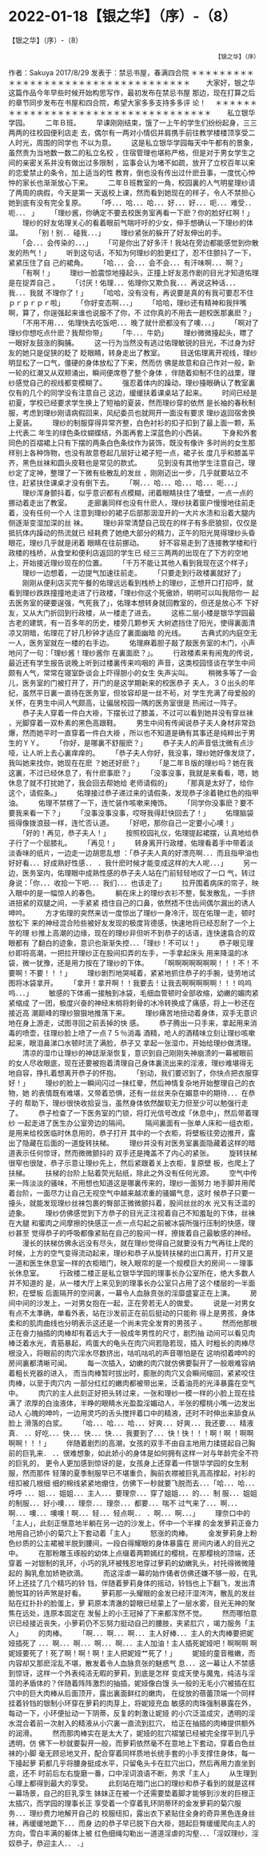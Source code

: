 # 2022-01-18【银之华】（序）-（8）



【银之华】（序）-（8）



                                         　　　　　　　　　　　　　【银之华】（序）
 作者：Sakuya 2017/8/29 发表于：禁忌书屋，春满四合院
 ＊＊＊＊＊＊＊＊＊＊＊＊＊＊＊＊＊＊＊＊＊＊＊＊＊＊＊＊＊＊＊＊＊＊＊ 　　大家好，银之华这篇作品今年早些时候开始构思写作，最初发布在禁忌书屋 那边，现在打算之后的章节同步发布在书屋和四合院，希望大家多多支持多多评 论！　 ＊＊＊＊＊＊＊＊＊＊＊＊＊＊＊＊＊＊＊＊＊＊＊＊＊＊＊＊＊＊＊＊＊＊＊ 　　私立银华学园。
 　　二年Ｂ班。
 　　早课刚刚结束，饿了一上午的学生们纷纷起身，三三两两的往校园便利店走 去，偶尔有一两对小情侣并肩携手前往教学楼楼顶享受二人时光，周围的同学也 不以为意。
 　　这是私立银华学园每天中午都有的景象，虽然贵为当地数一数二的私立名校 ，住宿管理也堪称严格，但是对于男女学生之间的亲密关系并没有做出过多限制 ，监事会认为堵不如疏，放开了立校百年以来的恋爱禁止的条令，加上适当的性 教育，倒也没有传出过什麽丑事，一度忧心忡忡的家长也渐渐放心下来。
 　　二年Ｂ班教室的一角，校园裏的人气明星理纱请了两周的病假，今天是第一 天返校上课，然而看到她现在的样子，令人不禁担心她到底有没有完全复原。
 　　「呼．．．哈．．．哈．．．好．．．好．．．呃．．．难受．．呃．．． 」
 　　「理纱酱，你确定不要去校医务室再看一下麽？你的脸好红啊！」
 　　理纱的好友佑理关心的看着眼前气喘吁吁的少女，伸手想确认一下理纱的体 温。
 　　「别！别．．碰我．．．」
 　　理纱紧张的躲开了好友伸出的手。
 　　「会．．．会传染的．．．」
 　　「可是你出了好多汗！我站在旁边都能感觉到你散发的热气！」
 　　听到这句话，不知为何理纱的脸更红了，忍不住颤抖了一下，紧紧压住了自 己的裙角。
 　　「哈．．．会．．．会不会．．．有汗味啊．．．啊？」
 　　「有啊！」
 　　理纱一脸震惊地擡起头，正撞上好友恶作剧的目光才知道佑理是在捉弄自己 。
 　　「讨厌！佑理．．．佑理你又欺负我．．．再说这种话．．．我．．．我就 不理你了！」
 　　「哈哈，没有没有，再说要是真的有我可要忍不住ｐｒｐｒｐｒ啦」
 　　「你好变态啊．．．」
 　　「哈哈，理纱还有精神和我拌嘴啊，算了，你逞强起来谁也说服不了你，不 过你真的不用去一趟校医那裏麽？」
 　　「不用不用．．．佑理快去吃饭吧．．．晚了就什麽都没有了噢．．．」
 　　「啊对了理纱你想吃点什麽？我帮你带」
 　　「牛．．．牛奶」
 　　理纱微微擡起头，瞟了一眼好友鼓涨的胸脯。
 　　这一行为当然没有逃过佑理敏锐的目光，不过身为好友的她只是促狭的眨了 眨眼睛，转身走出了教室。
 　　目送佑理离开视线，理纱明显松了一口气，僵硬的身体放松了下来，然而仿 佛是故意和自己作对一般，新一轮的红潮又从双颊涌出，瞬间便席卷了整个身体 ，伴随着抑制不住的战栗，理纱感觉自己的视线都变模糊了。
 　　强忍着体内的躁动，理纱擡眼确认了教室裏仅有的几个的同学没有注意自己 这边，缓缓扶着课桌站了起来。
 　　时间已经是初夏，学校已经要求学生换上了短袖的夏装，然而理纱穿的依然 是长袖的春秋制服，考虑到理纱刚请病假回来，风纪委员也就网开一面没有要求 理纱返回宿舍换上夏装。
 　　理纱的制服穿得异常齐整，白色衬衫的扣子扣到了最上面一颗，系上代表二 年生的绿色条纹蝴蝶结，外面再套上深蓝色的小西装。
 　　下身和外套同色的百褶裙上只有下摆的两条白色条纹作为装饰，既没有像许 多时尚的女生那样别上各种饰物，也没有故意卷起几层好让裙子短一点，裙子长 度几乎和膝盖平齐，黑色丝袜和圆头皮鞋也是常见的款式。
 　　见到没有其他学生注意自己，理纱定了定神，整理了一下微有些散乱的发丝 ，刚刚迈出一步，几乎就要站立不住，赶紧扶住课桌才没有倒下去。
 　　「啊．．．哈．．．哈．．．哈．．．呃．．．」
 　　理纱浑身颤抖着，似乎意识都有点模糊，闭着眼睛扶住了墻壁，一点一点的 挪动着走出了教室。
 　　走廊裏同样也没有什麽人，理纱扶着窗户慢慢地往前走着，没有任何一个人 注意到理纱的裙子后部那洇湿开的一大片水渍和沿着大腿内侧逐渐变湿加深的丝 袜。
 　　理纱非常清楚自己现在的样子有多麽狼狈，仅仅是抵抗体内躁动的热流就已 经耗费了她绝大部分的精力，正午的阳光晃得理纱头昏眼花，理纱几乎就是闭着 眼睛在往前挪动。
 　　好不容易走到了连接教学楼和行政楼的栈桥，从食堂和便利店返回的学生已 经三三两两的出现在了下方的空地上，开始接近理纱现在的位置。
 　　「千万不能让其他人看到我现在这个样子」
 　　理纱一边想着，一边提气加速往前走。
 　　「只要走到行政楼裏就好了」
 　　刚刚从便利店买完午餐的佑理远远看到栈桥上的理纱，正想开口打招呼，就 看到理纱跌跌撞撞地走进了行政楼，「理纱你这个死傲娇，明明可以叫我陪你一 起去医务室的硬要逞强，气死我了」，佑理本想转身就回教室的，但还是放心不 下好友，又从大门折回到行政楼，从一楼走了进去。
 　　这栋二层小楼是银华学园最古老的建筑，有一百多年的历史，楼旁几颗参天 大树遮挡住了阳光，使得裏面清凉又阴暗，佑理花了好几秒钟才适应了裏面幽暗 的光线。
 　　古典式的内庭空无一人，医务室就在一楼的右手边。
 　　佑理麻着胆子敲了敲医务室的木门，小声地问了一句：「理纱酱！理纱酱你 在裏面麽？」。
 　　行政楼素来有闹鬼的传说，最近还有学生报告说晚上听到过楼裏传来呜咽的 声音，这类校园怪谈在学生中间颇有人气，常常在寝室卧谈会上吓得胆小的女生 失声尖叫。
 　　稍微多等了一会儿，医务室的门被打开了，开门的是这学期新来的校医恭子 夫人，３０出头的年纪，虽然平日裏一直待在医务室，但妆容却是一丝不茍，对 学生充满了母爱般的关怀，在男生中间人气颇高，让偏居校园一隅的医务室很是 热闹过一阵子。
 　　恭子夫人穿着一件白大褂，下摆长过了膝盖，不过可以看到她并没有穿丝袜 ，光脚穿着一双朴素的黑色高跟鞋。
 　　男生中间有传闻说恭子夫人身材非常劲爆，然而她平时一直穿着一件白大褂 ，所以也不知道是确有其事还是纯粹出于男生的ＹＹ。
 　　「你好，是哪裏不舒服麽？」
 　　恭子夫人的声音低沈微有点沙哑，让人听上去心裏痒痒的。
 　　「恭子夫人你好，我没事，理纱她好像发烧了，我叫她来找你，她现在在麽 ？她还好麽？」
 　　「是二年Ｂ版的理纱吗？她在我这裏，不过已经休息了，有什麽事麽？」
 　　「没事没事，我就是来看看，嗯，她休息了就不打扰她了，我会回去帮她给 老师请假的」
 　　「那真是太好了，给你这个，请假条。」
 　　佑理接过恭子递过来的请假条，发现恭子涂着艳红色的指甲油。
 　　佑理不禁楞了一下，连忙装作咳嗽来掩饰。
 　　「同学你没事麽？要不要我来看一下？」
 　　「没事没事没事，哎呀我得赶快回去了！」
 　　佑理脑袋摇得像拨浪鼓一样，连忙否认道。
 　　「好吧，那你自己一定要小心噢！」
 　　「好的！再见，恭子夫人！」
 　　按照校园礼仪，佑理提起裙摆，认真地给恭子行了一个屈膝礼。
 　　「再见！」
 　　转身离开行政楼，佑理看着手中带着淡淡香味的纸片，一边走一边胡思乱想 ：「恭子夫人真的好漂亮啊．．．而且指甲油也好好看．．．好成熟好性感．． ．我什麽时候才能变成这样的大人呢．．．」
 　　另一边，医务室内，佑理眼中成熟性感的恭子夫人站在门前轻轻地叹了一口 气，转过身说：「你．．．收拾一下吧．．．我们．．．也该走了」
 　　拉开围着病床的帘子，映入眼中的是一幅惊人的春色。
 　　躺在床上的理纱衣衫不整，鬓发散乱，一手挤进扭紧的双腿之间，一手紧紧 捂住自己的口鼻，依然捂不住齿间偶尔漏出的诱人呻吟。
 　　方才佑理的突然来访一度惊出了理纱一身冷汗，现在佑理一走，顿时放松下 来的神经混合险些被好友发现的极度背德感，快速地将已经忍耐了一个上午的理 纱推上高潮的边缘，现在的理纱非但听不到恭子的话语，连快速翕合的双眼都有 了翻白的迹象，意识也渐渐失控．．．「理纱！不可以！」
 　　恭子眼见理纱即将高潮，一把拉开理纱正在股间扣弄的左手，一手拿起床头 用来降温的冰袋，微一犹豫，还是用力按在了理纱的下体。
 　　「啊啊啊啊啊啊啊！！！不！不要啊！不要！！！」
 　　理纱剧烈地哭喊着，紧紧地抓住恭子的手腕，徒劳地试图将冰袋拿开。
 　　「拿开！拿开啊！！我要去！让我去啊啊啊啊啊！！！呜呜呜．．．」
 　　敏感的下体甫一接触到冰袋，毛细血管顿时全部收缩，幼嫩的媚肉紧紧缩成 了一团，极度兴奋的神经末梢将刺骨的冰冷转换成了痛感，将上一秒还在接近高 潮巅峰的理纱狠狠地推落下来。
 　　理纱痛苦地扭动着身体，双手无意识地在身上游走，试图寻回之前丢掉的快 感。
 　　恭子腾出一只手来，拿起用来消毒的喷壶，往理纱脸上喷了一点７５％消毒 酒精，呛人的酒精味立刻让理纱咳嗽起来，眼泪鼻涕口水顿时流了满脸，恭子又 拿起一张湿巾，开始给理纱做清理。
 　　清凉的湿巾让理纱的神誌渐渐恢复，意识到自己刚刚失神崩溃的一幕被眼前 的女人尽收眼底，现在还要被抱着清理自己身体裏流出来的淫液，理纱难堪得无 地自容，挣扎着想离开恭子的怀抱。
 　　「别动，我们要迟到了，你快点把衣服穿好！」
 　　理纱的脸上一瞬间闪过一抹红晕，然后神情复杂地开始整理自己的衣物，她 的表情既有难堪，又带着恐惧，还有一丝丝夹杂在媚意中的期待．．．在恭子的 帮助下，理纱很快收拾妥当，虽然身体依然酸软无力但至少可以勉强行走了。
 　　恭子检查了一下医务室的门锁，将灯光信号改成「休息中」，然后带着理纱 一起走进了医生办公室旁边的隔间。
 　　隔间裏面有一张单人床和一组衣柜，是用来给校医临时休息用的，恭子打开 其中的一个衣柜，将壁板往旁边推开，露出了隐藏在后面的一道旋转扶梯。
 　　理纱并没有对医务室裏面隐藏着这样的暗道表示任何惊讶，然而微微颤抖的 双手还是掩盖不了内心的紧张。
 　　旋转扶梯很窄也很陡，恭子示意让理纱先上，然后紧跟着关上衣柜，复原壁 板，也爬上了扶梯。
 　　扶梯的台阶上贴着荧光贴纸，除此之外没有任何光源。
 　　空气中传来一阵淡淡的骚味，不用想也知道这是哪裏传来的，理纱一面努力 地手脚并用爬着台阶，一面尽力让自己无视空气中越来越浓重的骚媚气息，这时 候恭子只要一擡头，就能发现理纱丝袜包裹的臀部正微微颤抖着，股间丝丝的水 光又有泛滥的迹象。
 　　理纱仿佛感觉到下方恭子的目光正注视着自己不知羞耻的下体，丝袜在大腿 和蜜肉之间摩擦的快感正一点一点勾起之前被冰袋所强行压制的快感，理纱甚至 觉得恭子的呼吸都像紧贴在自己的股间一样，撩拨着自己最敏感的神经。
 　　漫长的扶梯仿佛永远没有尽头，就在理纱觉得自己就要没有力气再往上爬的 时候，上方的空气变得流动起来，理纱和恭子从旋转扶梯的出口离开，打开又是 一道和医生休息室一样的衣柜暗门，映入眼帘的是一个规模巨大的房间－－理事 长休息室。
 　　行政楼二楼正是私立银华学园的理事长办公室所在，绝大多数人并不知道的 是，从一楼大厅上来见到的理事长办公室只占用了这个楼层的一半面积，在壁板 后面隔开的空间裏，一幕令人血脉贲张的淫靡盛宴正在上演。
 　　房间中间的沙发上，一对男女抱在一起，正在旁若无人的做爱。
 　　说是一对男女有点不太準确，单看外表，站在沙发前正在前后挺动的只能称 得上是男孩，身体柔和的肌肉曲线也分明表示这还是一个尚未完全发育的男孩子 。
 　　然而他那根正在奋力抽插的肉棒却有着远大于一般成年男性的尺寸，剧烈抽 动间可以看见肉棒泛着水光，青筋暴起，鸡蛋大的龟头在肉穴间若隐若现，插入 时粗长的肉棒尽根没入，将眼前的肉穴淫水尽数挤出，咕叽咕叽的声音哪怕是在 这响彻着呻吟的房间裏都清晰可闻。
 　　每一次插入，幼嫩的肉穴就仿佛要裂开了一般艰难容纳着粗长兇器的进入， 而当肉棒暂时拔出时，膨胀的肉穴又会瞬间缩回，紧紧咬住肉棒，以至于肉穴内 一部分红红的嫩肉都被带出来，泛着油亮的光泽暴露在空气中。
 　　肉穴的主人此刻正好把头转过来，一张和理纱一模一样的小脸上现在挂满了 浓厚的白浊液体，半睁的眼睛水光盈盈淫媚动人，半张的樱桃小嘴一边发出动人 心魄的呻吟，一边用灵巧的舌头搅拌着口中的精液，还时不时伸出来舔食从脸上 滑落的白浆。
 　　「哈．．．哈．．．哈．．．好爽．．．好爽．．．我还要．．．精液真． ．．好吃．．．快．．．快．．．快．．．我要到了．．．快！快！！！啊！啊 ！啊啊啊啊！！！」
 　　伴随着剧烈的高潮，女孩的双手不由自主地用力揉搓起自己胸前的巨乳来． ．．很难想象，如此娇小的身体是如何拥有这样一对与年龄完全不符的巨乳的， 更令人更加感到惊讶的是，女孩身上还穿着一件银华学园的女生制服，然而那件 轻薄的夏季制服早已不堪重负，胸前衣襟被巨乳高高撑起，衬衫的纽扣被几根细 细的棉线紧紧地绷住，仿佛下一秒就要飞脱而去．．．「哈．．．哈．．．呼呼 ．．．姐．．．姐姐．．．主人．．．要理奈．．．穿了姐姐．．．的．．．制 服．．．姐姐的制服．．．好小噢．．．理奈．．．理奈．．．都要．．．喘不 过气来了．．．啊．．．啊．．．噢．．．噢噢！啊．．．轻．．．轻点啊．． ．啊．．．啊．．．」
 　　理奈口中的「主人」，此刻正惬意地半躺在另一边的沙发上，怀中一个半裸 的金发萝莉正奋力地用自己娇小的菊穴上下套动着「主人」
 　　怒涨的肉棒。
 　　金发萝莉身上粉色纱质的公主裙被半脱到腰间，一段白得耀眼的身体暴露在 房间内诸人的目光之中。
 　　在那粉雕玉琢般的幼体上点缀着两颗嫣红的樱桃，在那樱桃的顶端，还穿着 一对银制的乳环，小巧的乳环被残忍地穿过萝莉的幼嫩乳头，衬托得微微隆起的 胸乳愈加娇艳欲滴。
 　　而这淫虐一幕的始作俑者仿佛还嫌不够一般，在乳环上还挂了几个精巧的铃 铛，伴随着萝莉身体的摇动，铃铛也上下翻飞，发出清脆悦耳的铃声煞是好看。
 　　萝莉那一头耀眼的金发已经汗湿涔涔，散乱的发丝贴在红扑扑的脸蛋上，萝 莉原本清澈的碧眼已经蒙上了一层水雾，目光无神的聚焦在远处，连原本固定在 发髻上的小王冠掉了下来都浑然不觉。
 　　然而哪怕意识已经接近丧失，小萝莉仍不忘努力挺动自己的腰肢，夹紧肛穴 ，竭力服务「主人」
 　　的肉棒。
 　　「啊．．．啊．．．啊．．．主人好棒．．．主人的大肉棒要把妮娅插死了 ．．．啊．．．啊．．．啊．．．啊．．．主人加油！主人插死妮娅吧！啊啊啊 啊妮娅要死了！死了啊！啊！啊！主人把妮娅艹死了！」
 　　妮娅的童音稚嫩，而内容却又那麽淫乱不堪，散发着令人血脉贲张的魅惑气 息．．．这一幕让人不禁感到惊讶，这样一个外表纯洁无暇的萝莉，到底是怎样 变成天使与魔鬼，纯洁与淫蕩的矛盾体的？伴随着阵阵激烈的抽插，妮娅像白馒 头一般的无毛小穴被插在肛穴中的巨大肉棒从后面顶开，露出裏面鲜红的嫩肉， 在绽放的蓓蕾顶端一个同样挂着铃铛的银制小环穿在萝莉的肉芽上，将妮娅充血 敏感的肉珠强制暴露在外，每动一下，小环便扯动一下阴蒂，反复的刺激让妮娅 的小穴泛滥成灾，透明的淫水混合着前一次射入的精液从小穴裏一直流到肛穴， 给正在抽插的肉棒提供额外的润滑。
 　　然而那肉棒实在是太大了，妮娅的肛穴褶皱已经被完全撑平到几乎透明，仿 佛下一秒就要裂开一般，而萝莉依然毫不在意地上下套动，穿着白色丝袜的小脚 毫无顾忌地叉开，配合穿着同样质地长统手套的小手支撑住身体，每一下擡起萝 莉都几乎将腰身挺成水平，只留龟头卡在肛穴出口，然后再用力直坐到底，还不 时前后左右旋磨一番，口中淫词浪语不断，务求「主人」
 　　从生理到心理上都得到最大的享受。
 　　此刻站在暗门出口的理纱和恭子看到的就是这样一幕场景，自己的巨乳孪生 妹妹正在被一个还需要垫着脚才能够到沙发的巨根正太插穴，而学园的理事长正 享受着一个穿着乳环阴蒂环的金发萝莉的菊穴服务．．．理纱费力地解开自己的 校服纽扣，露出衣下紧贴住全身的奇异黑色连身丝袜，再缓缓地跪下．．．而身 边的恭子早已脱下白大褂，翘起巨臀缓缓爬向主人的方向，雪白丰满的躯体上被 红色细绳勾勒出一道道淫虐的沟壑．．．「淫奴理纱，淫奴恭子，恭迎主人．． ．」



